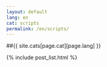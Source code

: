 ```yaml
---
layout: default
lang: en
cat: scripts
permalink: /en/scripts/
---
```


##{{ site.cats[page.cat][page.lang] }}

{% include post_list.html %}